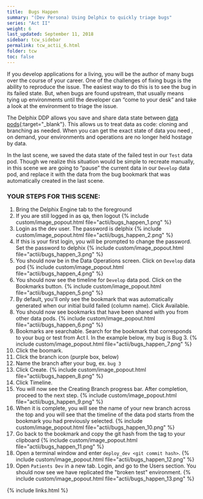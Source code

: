 ```yaml
---
title:  Bugs Happen
summary: "(Dev Persona) Using Delphix to quickly triage bugs"
series: "Act II"
weight: 6
last_updated: September 11, 2018
sidebar: tcw_sidebar
permalink: tcw_actii_6.html
folder: tcw
toc: false
---
```


If you develop applications for a living, you will be the author of many bugs over the course of your career.
One of the challenges of fixing bugs is the ability to reproduce the issue. The easiest way to do this is to 
see the bug in its failed state. But, when bugs are found upstream, that usually means tying up environments 
until the developer can “come to your desk” and take a look at the environment to triage the issue.

The Delphix DDP allows you save and share data state between
[data pods](https://www.delphix.com/platform/data-pod){:target="_blank"}.
This allows us to treat data as code: cloning and branching as needed. When you can get the exact state of
data you need , on demand, your environments and operations are no longer held hostage by data.

In the last scene, we saved the data state of the failed test in our `Test` data pod. Though we realize this situation
would be simple to recreate manually, in this scene we are going to “pause” the current 
data in our `Develop` data pod, and replace it with the data from the bug bookmark that was
automatically created in the last scene.

### YOUR STEPS FOR THIS SCENE:

1. Bring the Delphix Engine tab to the foreground
2. If you are still logged in as qa, then logout
   {% include custom/image_popout.html file="actii/bugs_happen_1.png" %}
3. Login as the dev user. The password is delphix
   {% include custom/image_popout.html file="actii/bugs_happen_2.png" %}
4. If this is your first login, you will be prompted to change the password. Set the password to delphix
   {% include custom/image_popout.html file="actii/bugs_happen_3.png" %}
5. You should now be in the Data Operations screen. Click on `Develop` data pod
   {% include custom/image_popout.html file="actii/bugs_happen_4.png" %}
6. You should now see the timeline for `Develop` data pod. Click on the Bookmarks button.
   {% include custom/image_popout.html file="actii/bugs_happen_5.png" %}
7. By default, you'll only see the bookmark that was automatically generated when our initial build failed (column name).
Click Available.
8. You should now see bookmarks that have been shared with you from other data pods.
   {% include custom/image_popout.html file="actii/bugs_happen_6.png" %}
9. Bookmarks are searchable. Search for the bookmark that corresponds to your bug or test from Act I. In the example below, my bug is Bug 3.
   {% include custom/image_popout.html file="actii/bugs_happen_7.png" %}
10. Click the boomark.
11. Click the branch icon (purple box, below)
12. Name the branch after your bug, ex. `bug 3`
13. Click Create.
    {% include custom/image_popout.html file="actii/bugs_happen_8.png" %}
14. Click Timeline.
15. You will now see the Creating Branch progress bar. After completion, proceed to the next step.
    {% include custom/image_popout.html file="actii/bugs_happen_9.png" %}
16. When it is complete, you will see the name of your new branch across the top and you will see that the timeline of the data pod starts from the bookmark you had previously selected.
    {% include custom/image_popout.html file="actii/bugs_happen_10.png" %}
17. Go back to the bookmark and copy the git hash from the tag to your clipboard
    {% include custom/image_popout.html file="actii/bugs_happen_11.png" %}
18. Open a terminal window and enter `deploy_dev <git commit hash>`.
    {% include custom/image_popout.html file="actii/bugs_happen_12.png" %}
19. Open `Patients Dev` in a new tab. Login, and go to the Users section.
You should now see we have replicated the "broken test" environment.
    {% include custom/image_popout.html file="actii/bugs_happen_13.png" %}

{% include links.html %}